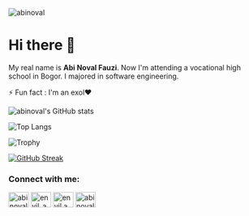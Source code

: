 <p align="left"> <img src="https://komarev.com/ghpvc/?username=abinoval&label=Profile%20Views&color=0e75b6&style=flat" alt="abinoval" /> </p>

# Hi there 👋

My real name is **Abi Noval Fauzi**. Now I'm attending a vocational high school in Bogor. I majored in software engineering.

⚡ Fun fact : I'm an exol❤

![abinoval's GitHub stats](https://github-readme-stats.vercel.app/api?username=abinoval&show_icons=true&count_private=true&theme=tokyonight)

![Top Langs](https://github-readme-stats.vercel.app/api/top-langs/?username=abinoval&layout=compact&theme=tokyonight)

![Trophy](https://github-profile-trophy.vercel.app/?username=abinoval&theme=onedark&column=3&margin-w=15&margin-h=15)

[![GitHub Streak](https://github-readme-streak-stats.herokuapp.com?user=abinoval&theme=tokyonight)](https://git.io/streak-stats)

<h3 align="left">Connect with me:</h3> <p align="left"> <a href="https://codepen.io/abinoval" target="blank"><img align="center" src="https://raw.githubusercontent.com/rahuldkjain/github-profile-readme-generator/master/src/images/icons/Social/codepen.svg" alt="abinoval" height="30" width="40" /></a> <a href="https://twitter.com/envil_a" target="blank"><img align="center" src="https://raw.githubusercontent.com/rahuldkjain/github-profile-readme-generator/master/src/images/icons/Social/twitter.svg" alt="envil_a" height="30" width="40" /></a> <a href="https://instagram.com/envil.a" target="blank"><img align="center" src="https://raw.githubusercontent.com/rahuldkjain/github-profile-readme-generator/master/src/images/icons/Social/instagram.svg" alt="envil.a" height="30" width="40" /></a> <a href="https://dribbble.com/abinoval" target="blank"><img align="center" src="https://raw.githubusercontent.com/rahuldkjain/github-profile-readme-generator/master/src/images/icons/Social/dribbble.svg" alt="abinoval" height="30" width="40" /></a> </p>
